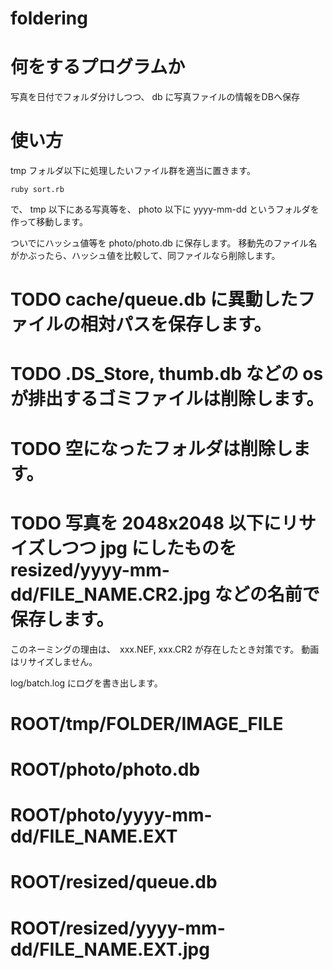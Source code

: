 foldering
=========

# 何をするプログラムか
写真を日付でフォルダ分けしつつ、 db に写真ファイルの情報をDBへ保存

# 使い方

tmp フォルダ以下に処理したいファイル群を適当に置きます。

```ruby sort.rb```

で、
tmp 以下にある写真等を、
photo 以下に yyyy-mm-dd というフォルダを作って移動します。

ついでにハッシュ値等を photo/photo.db に保存します。
移動先のファイル名がかぶったら、ハッシュ値を比較して、同ファイルなら削除します。
# TODO cache/queue.db に異動したファイルの相対パスを保存します。
# TODO .DS_Store, thumb.db などの os が排出するゴミファイルは削除します。
# TODO 空になったフォルダは削除します。

# TODO 写真を 2048x2048 以下にリサイズしつつ jpg にしたものを resized/yyyy-mm-dd/FILE_NAME.CR2.jpg などの名前で保存します。
このネーミングの理由は、　xxx.NEF, xxx.CR2 が存在したとき対策です。
動画はリサイズしません。

log/batch.log にログを書き出します。

# ROOT/tmp/FOLDER/IMAGE_FILE
# ROOT/photo/photo.db
# ROOT/photo/yyyy-mm-dd/FILE_NAME.EXT
# ROOT/resized/queue.db
# ROOT/resized/yyyy-mm-dd/FILE_NAME.EXT.jpg
